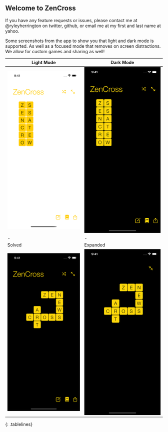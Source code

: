 ## Welcome to ZenCross

If you have any feature requests or issues, please contact me at @ryleyherrington on twitter, github, or email me at my first and last name at yahoo.

Some screenshots from the app to show you that light and dark mode is supported. As well as a focused mode that removes on screen distractions. We allow for custom games and sharing as well!


<style>
.tablelines table, .tablelines td, .tablelines th {
        border: 1px solid black;
        }
</style>

| Light Mode | Dark Mode |
| - | - |
|![Light Mode](/assets/Light.png) | ![Dark Mode](/assets/Dark.png)|
| - | - |
| Solved | Expanded|
|![Solved](/assets/Solved.png) | ![Expanded](/assets/Expanded.png)|
{: .tablelines}

